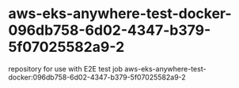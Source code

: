 # aws-eks-anywhere-test-docker-096db758-6d02-4347-b379-5f07025582a9-2
repository for use with E2E test job aws-eks-anywhere-test-docker:096db758-6d02-4347-b379-5f07025582a9-2
